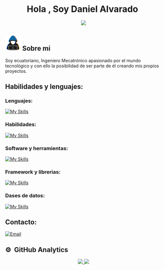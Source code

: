 <h1 align="center"><b>Hola , Soy Daniel Alvarado </b><img src="" width="35"></h1>
<!--  -->
<p align="center">
  <a href="https://github.com/DenverCoder1/readme-typing-svg"><img src="https://readme-typing-svg.herokuapp.com?font=Time+New+Roman&color=cyan&size=25&center=true&vCenter=true&width=600&height=100&lines=Soy+Ingeniero+Mecatronico+..&hearts;++;Me+gusta+el+Diseño+3D;Programar+en+cualquier+ambito;Los+Sistemas+Embebidos+y;La+Inteligencia+Artificial+y+relacionado"></a>
</p>

## <picture><img src = "https://github.com/0xAbdulKhalid/0xAbdulKhalid/raw/main/assets/mdImages/about_me.gif" width = 50px></picture> **Sobre mi**

Soy ecuatoriano, Ingeniero Mecatrónico apasionado por el mundo tecnológico y con ello la posibilidad de ser parte de él creando mis propios proyectos.

## Habilidades y lenguajes:

### Lenguajes:
[![My Skills](https://skillicons.dev/icons?i=js,html,css,php,py,raspberrypi,arduino,matlab,cpp&perline=10)](https://skillicons.dev)

### Habilidades:
[![My Skills](https://skillicons.dev/icons?i=git,github,anaconda,autocad&perline=9)](https://skillicons.dev)

### Software y herramientas:
[![My Skills](https://skillicons.dev/icons?i=githubactions,docker,androidstudio,npm,opencv,tensorflow,sklearn,pycharm,vscode,replit,blender,notion&perline=9)](https://skillicons.dev)

### Framework y librerias:
[![My Skills](https://skillicons.dev/icons?i=bootstrap,tailwind,astro,laravel,nodejs&perline=9)](https://skillicons.dev)

### Dases de datos:
[![My Skills](https://skillicons.dev/icons?i=mongodb,mysql,postgres,redis&perline=9)](https://skillicons.dev)

## Contacto:
<a href="mailto:daniel.alvardo.1999@gmail.com"><img alt="Email" src="https://img.shields.io/badge/Enviar correo-blue?style=flat-square&logo=gmail"></a>

## ⚙️ &nbsp;GitHub Analytics

<p align="center">
  <a href="https://github.com/AprendeIngenia">
    <img height="200em" src="https://github-readme-stats-eight-theta.vercel.app/api?username=daap213&show_icons=true&theme=algolia&include_all_commits=true&count_private=true"/>
    <img height="200em" src="https://github-readme-stats-eight-theta.vercel.app/api/top-langs/?username=daap213&layout=compact&langs_count=8&theme=algolia"/>
  </a>
</p>
